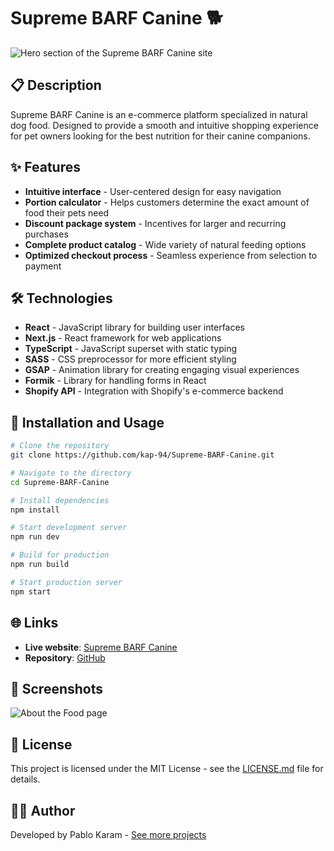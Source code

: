 # Supreme BARF Canine 🐕

![Hero section of the Supreme BARF Canine site](/public/images/supreme-barf-hero.png)

## 📋 Description

Supreme BARF Canine is an e-commerce platform specialized in natural dog food. Designed to provide a smooth and intuitive shopping experience for pet owners looking for the best nutrition for their canine companions.

## ✨ Features

- **Intuitive interface** - User-centered design for easy navigation
- **Portion calculator** - Helps customers determine the exact amount of food their pets need
- **Discount package system** - Incentives for larger and recurring purchases
- **Complete product catalog** - Wide variety of natural feeding options
- **Optimized checkout process** - Seamless experience from selection to payment

## 🛠️ Technologies

- **React** - JavaScript library for building user interfaces
- **Next.js** - React framework for web applications
- **TypeScript** - JavaScript superset with static typing
- **SASS** - CSS preprocessor for more efficient styling
- **GSAP** - Animation library for creating engaging visual experiences
- **Formik** - Library for handling forms in React
- **Shopify API** - Integration with Shopify's e-commerce backend

## 🚀 Installation and Usage

```bash
# Clone the repository
git clone https://github.com/kap-94/Supreme-BARF-Canine.git

# Navigate to the directory
cd Supreme-BARF-Canine

# Install dependencies
npm install

# Start development server
npm run dev

# Build for production
npm run build

# Start production server
npm start
```

## 🌐 Links

- **Live website**: [Supreme BARF Canine](https://supremebarfcanine.com)
- **Repository**: [GitHub](https://github.com/kap-94/Supreme-BARF-Canine)

## 📸 Screenshots

![About the Food page](/public/images/supreme-barf-about.png)

## 📝 License

This project is licensed under the MIT License - see the [LICENSE.md](LICENSE.md) file for details.

## 👨‍💻 Author

Developed by Pablo Karam - [See more projects](https://www.pablokaram.com)
